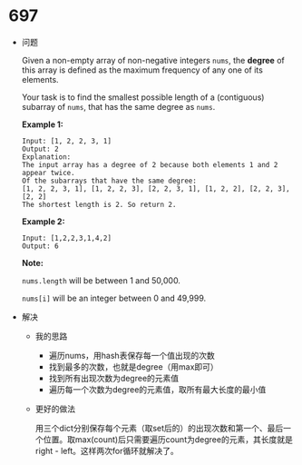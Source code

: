 # 697

* 问题

  Given a non-empty array of non-negative integers `nums`, the **degree** of this array is defined as the maximum frequency of any one of its elements.

  Your task is to find the smallest possible length of a (contiguous) subarray of `nums`, that has the same degree as `nums`.

  **Example 1:**

  ```
  Input: [1, 2, 2, 3, 1]
  Output: 2
  Explanation: 
  The input array has a degree of 2 because both elements 1 and 2 appear twice.
  Of the subarrays that have the same degree:
  [1, 2, 2, 3, 1], [1, 2, 2, 3], [2, 2, 3, 1], [1, 2, 2], [2, 2, 3], [2, 2]
  The shortest length is 2. So return 2.

  ```

  **Example 2:**

  ```
  Input: [1,2,2,3,1,4,2]
  Output: 6

  ```

  **Note:**

  `nums.length` will be between 1 and 50,000.

  `nums[i]` will be an integer between 0 and 49,999.

* 解决

  * 我的思路

    * 遍历nums，用hash表保存每一个值出现的次数
    * 找到最多的次数，也就是degree（用max即可）
    * 找到所有出现次数为degree的元素值
    * 遍历每一个次数为degree的元素值，取所有最大长度的最小值

  * 更好的做法

    用三个dict分别保存每个元素（取set后的）的出现次数和第一个、最后一个位置。取max(count)后只需要遍历count为degree的元素，其长度就是right - left。这样两次for循环就解决了。